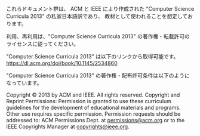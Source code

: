 
これらドキュメント群は、 ACM と IEEE により作成された "Computer Science Curricula 2013" の私家日本語訳であり、
教材として使われることを想定しております。

利用、再利用は、"Computer Science Curricula 2013" の著作権・転載許可のライセンスに従ってください。

"Computer Science Curricula 2013" は以下のリンクから取得可能です。
https://dl.acm.org/doi/book/10.1145/2534860

"Computer Science Curricula 2013" の著作権・配布許可条件は以下のようになっています。

Copyright © 2013 by ACM and IEEE.
All rights reserved.
Copyright and Reprint Permissions: Permission is granted to use these curriculum guidelines for the development of educational materials and programs. Other use requires
specific permission. Permission requests should be addressed to: ACM Permissions Dept. at permissions@acm.org or to the IEEE Copyrights Manager at copyrights@ieee.org.
